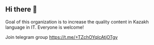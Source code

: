 ## Hi there 👋

Goal of this organization is to increase the quality content in Kazakh language in IT. Everyone is welcome!

Join telegram group https://t.me/+TZchOYqlcAtjOTgy
